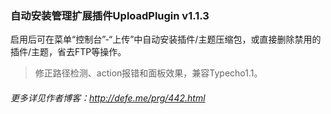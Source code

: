 ### 自动安装管理扩展插件UploadPlugin v1.1.3

启用后可在菜单“控制台”-“上传”中自动安装插件/主题压缩包，或直接删除禁用的插件/主题，省去FTP等操作。

 > 修正路径检测、action报错和面板效果，兼容Typecho1.1。

###### 更多详见作者博客：http://defe.me/prg/442.html